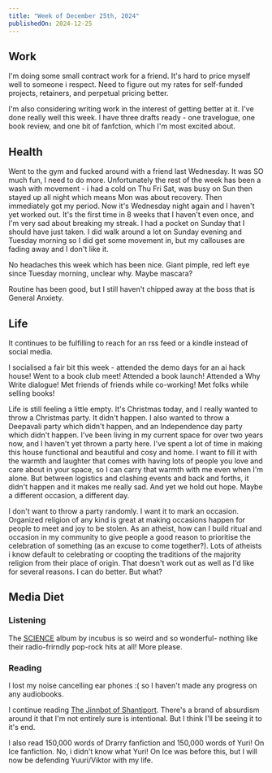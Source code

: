```yaml
---
title: "Week of December 25th, 2024"
publishedOn: 2024-12-25
---
```


## Work

I'm doing some small contract work for a friend. It's hard to price myself well to someone i respect. Need to figure out my rates for self-funded projects, retainers, and perpetual pricing better.

I'm also considering writing work in the interest of getting better at it. I've done really well this week. I have three drafts ready - one travelogue, one book review, and one bit of fanfction, which I'm most excited about.

## Health

Went to the gym and fucked around with a friend last Wednesday. It was SO much fun, I need to do more. Unfortunately the rest of the week has been a wash with movement - i had a cold on Thu Fri Sat, was busy on Sun then stayed up all night which means Mon was about recovery. Then immediately got my period. Now it's Wednesday night again and I haven't yet worked out. It's the first time in 8 weeks that I haven't even once, and I'm very sad about breaking my streak. I had a pocket on Sunday that I should have just taken. I did walk around a lot on Sunday evening and Tuesday morning so I did get some movement in, but my callouses are fading away and I don't like it.

No headaches this week which has been nice.
Giant pimple, red left eye since Tuesday morning, unclear why. Maybe mascara?

Routine has been good, but I still haven't chipped away at the boss that is General Anxiety.

## Life

It continues to be fulfilling to reach for an rss feed or a kindle instead of social media.

I socialised a fair bit this week - attended the demo days for an ai hack house! Went to a book club meet! Attended a book launch! Attended a Why Write dialogue! Met friends of friends while co-working! Met folks while selling books!

Life is still feeling a little empty. It's Christmas today, and I really wanted to throw a Christmas party. It didn't happen. I also wanted to throw a Deepavali party which didn't happen, and an Independence day party which didn't happen. I've been living in my current space for over two years now, and I haven't yet thrown a party here. I've spent a lot of time in making this house functional and beautiful and cosy and home. I want to fill it with the warmth and laughter that comes with having lots of people you love and care about in your space, so I can carry that warmth with me even when I'm alone. But between logistics and clashing events and back and forths, it didn't happen and it makes me really sad. And yet we hold out hope. Maybe a different occasion, a different day.

I don't want to throw a party randomly. I want it to mark an occasion. Organized religion of any kind is great at making occasions happen for people to meet and joy to be stolen. As an atheist, how can I build ritual and occasion in my community to give people a good reason to prioritise the celebration of something (as an excuse to come together?). Lots of atheists i know default to celebrating or coopting the traditions of the majority religion from their place of origin. That doesn't work out as well as I'd like for several reasons. I can do better. But what?

## Media Diet

### Listening

The [SCIENCE](https://open.spotify.com/album/0XC5hMpEFLDSuRxc5bVtIZ?si=V7i89_HFRQusP7DROLTxxQ) album by incubus is so weird and so wonderful- nothing like their radio-frirndly pop-rock hits at all! More please.

### Reading

I lost my noise cancelling ear phones :( so I haven't made any progress on any audiobooks.

I continue reading [The Jinnbot of Shantiport](https://www.goodreads.com/book/show/65211707-the-jinn-bot-of-shantiport). There's a brand of absurdism around it that I'm not entirely sure is intentional. But I think I'll be seeing it to it's end.

I also read 150,000 words of Drarry fanfiction and 150,000 words of Yuri! On Ice fanfiction. No, i didn't know what Yuri! On Ice was before this, but I will now be defending Yuuri/Viktor with my life.
